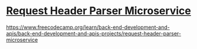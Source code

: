 # [Request Header Parser Microservice](https://www.freecodecamp.org/learn/apis-and-microservices/apis-and-microservices-projects/request-header-parser-microservice)

https://www.freecodecamp.org/learn/back-end-development-and-apis/back-end-development-and-apis-projects/request-header-parser-microservice
